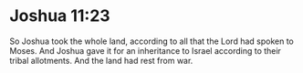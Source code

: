 # Joshua 11:23

So Joshua took the whole land, according to all that the Lord had spoken to Moses. And Joshua gave it for an inheritance to Israel according to their tribal allotments. And the land had rest from war.
